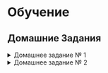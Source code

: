 # Обучение
## Домашние Задания
<details>
<summary>Домашнее задание № 1</summary>
1. [Проектирование БД](https://github.com/drliho86/otus_db/blob/main/%D0%94%D0%97/homework1.md)  
 </details>
 <details>
 <summary>Домашнее задание № 2</summary>
2. [Компоненты современной СУБД](https://github.com/drliho86/otus_db/blob/main/%D0%94%D0%97/homework2.md)  
</details>
